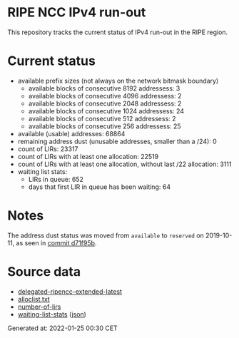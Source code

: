 # RIPE NCC IPv4 run-out
This repository tracks the current status of IPv4 run-out in the RIPE region.

# Current status
- available prefix sizes (not always on the network bitmask boundary)
  - available blocks of consecutive 8192 addressess: 3
  - available blocks of consecutive 4096 addressess: 2
  - available blocks of consecutive 2048 addressess: 2
  - available blocks of consecutive 1024 addressess: 24
  - available blocks of consecutive 512 addressess: 2
  - available blocks of consecutive 256 addressess: 25
- available (usable) addresses: 68864
- remaining address dust (unusable addresses, smaller than a /24): 0
- count of LIRs: 23317
- count of LIRs with at least one allocation: 22519
- count of LIRs with at least one allocation, without last /22 allocation: 3111
- waiting list stats:
  - LIRs in queue: 652
  - days that first LIR in queue has been waiting: 64

# Notes
The address dust status was moved from `available` to `reserved` on 2019-10-11, as seen in [commit d71f95b](https://github.com/zajdee/ripe-ncc-ipv4-runout/commit/d71f95b1f7c9f639556e395e4ad0f41e54834954).

# Source data
- [delegated-ripencc-extended-latest](https://ftp.ripe.net/pub/stats/ripencc/delegated-ripencc-extended-latest)
- [alloclist.txt](https://ftp.ripe.net/pub/stats/ripencc/membership/alloclist.txt)
- [number-of-lirs](https://labs.ripe.net/statistics/number-of-lirs)
- [waiting-list-stats](https://www.ripe.net/manage-ips-and-asns/ipv4/ipv4-waiting-list) ([json](https://www-static.ripe.net/dynamic/ipv4-waiting-list/stats.json))

Generated at: 2022-01-25 00:30 CET

